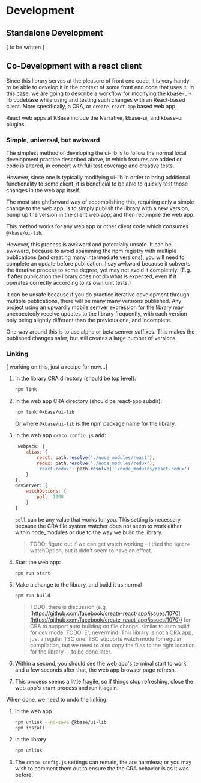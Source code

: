 # Development

## Standalone Development

[ to be written ]

## Co-Development with a react client

Since this library serves at the pleasure of front end code, it is very handy to be able to develop it in the context of some front end code that uses it. In this case, we are going to describe a workflow for modifying the kbase-ui-lib codebase while using and testing such changes with an React-based client. More specifically, a CRA, or `create-react-app` based web app.

React web apps at KBase include the Narrative, kbase-ui, and kbase-ui plugins.

### Simple, universal, but awkward

The simplest method of developing the ui-lib is to follow the normal local development practice described above, in which features are added or code is altered, in concert with full test coverage and creative tests.

However, since one is typically modifying ui-lib in order to bring additional functionality to some client, it is beneficial to be able to quickly test those changes in the web app itself. 

The most straightforward way of accomplishing this, requiring only a simple change to the web app, is to simply publish the library with a new version, bump up the version in the client web app, and then recompile the web app.

This method works for any web app or other client code which consumes `@kbase/ui-lib`.

However, this process is awkward and potentially unsafe. It can be awkward, because to avoid spamming the npm registry with multiple publications (and creating many intermediate versions), you will need to complete an update before publication. I say awkward because it subverts the iterative process to some degree, yet may not avoid it completely. (E.g. if after publication the library does not do what is expected, even if it operates correctly according to its own unit tests.)

It can be unsafe because if you do practice iterative development through multiple publications, there will be many many versions published. Any project using an upwardly mobile semver expression for the library may unexpectedly receive updates to the library frequently, with each version only being slightly different than the previous one, and incomplete.

One way around this is to use alpha or beta semver suffixes. This makes the published changes safer, but still creates a large number of versions.

### Linking

[ working on this, just a recipe for now...]

1. In the library CRA directory (should be top level):

    ```bash
    npm link
    ```

2. In the web app CRA directory (should be react-app subdir):

    ```bash
    npm link @kbase/ui-lib 
    ```

    Or where `@kbase/ui-lib` is the npm package name for the library.

3. In the web app `craco.config.js` add:

    ```javascript
     webpack: {
        alias: {
            react: path.resolve('./node_modules/react'),
            redux: path.resolve('./node_modules/redux'),
            'react-redux': path.resolve('./node_modules/react-redux')
        }
    },
    devServer: {
        watchOptions: {
            poll: 1000
        }
    }
    ```

    `poll` can be any value that works for you. This setting is necessary because the CRA file system watcher does not seem to work either within node_modules or due to the way we build the library.
        
    > TODO: figure out if we can get watch working - i tried the `ignore` watchOption, but it didn't seem to have an effect.

4. Start the web app:

    ```bash
    npm run start
    ```

5. Make a change to the library, and build it as normal

    ```bash
    npm run build
    ```

    > TODO: there is discussion (e.g. [https://github.com/facebook/create-react-app/issues/1070](https://github.com/facebook/create-react-app/issues/1070)) for CRA to support auto building on file change, similar to auto build for dev mode.
    > TODO: Er, nevermind. This library is not a CRA app, just a regular TSC one. TSC supports watch mode for regular compilation, but we need to also copy the files to the right location for the library -- to be done later.

6. Within a second, you should see the web app's terminal start to work, and a few seconds after that, the web app browser page refresh.

7. This process seems a little fragile, so if things stop refreshing, close the web app's `start` process and run it again.

When done, we need to undo the linking:

1. in the web app

    ```bash
    npm unlink --no-save @kbase/ui-lib
    npm install
    ```

2. in the library

    ```bash
    npm unlink
    ```

3. The `craco.config.js` settings can remain, the are harmless; or you may wish to comment them out to ensure the the CRA behavior is as it was before.


